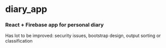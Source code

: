 # diary_app

### React + Firebase app for personal diary

Has lot to be improved: security issues, bootstrap design, output sorting or classification
